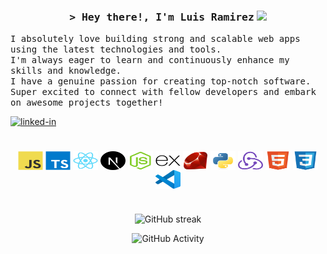 <h3 align="center">
  <samp>&gt; Hey there!, I'm <b>Luis Ramirez</b></samp>
  <img src="https://readme-typing-svg.demolab.com?font=Fira+Code&size=14&pause=1000&color=fca311&center=true&vCenter=true&repeat=false&width=500&lines=I'm+a+full+stack+software+engineer+based+on+Brazil" />
</h3>

<p>
  <samp>
    I absolutely love building strong and scalable web apps using the latest technologies and tools.<br />
    I'm always eager to learn and continuously enhance my skills and knowledge.<br />
    I have a genuine passion for creating top-notch software. <br />
    Super excited to connect with fellow developers and embark on awesome projects together!
   </samp> <br />
</p>
<p>
   <a href="https://linkedin.com/in/luismramirezr" target="_blank">
    <img src="https://img.shields.io/badge/LinkedIn-0077B5?style=for-the-badge&logo=linkedin&logoColor=white" alt="linked-in"/>
  </a>
</p>

#

<p align="center" style="display: inline_block">
  <img align="center" alt="Js" height="30" width="40" src="https://raw.githubusercontent.com/devicons/devicon/master/icons/javascript/javascript-original.svg">
  <img align="center" alt="Ts" height="30" width="40" src="https://raw.githubusercontent.com/devicons/devicon/master/icons/typescript/typescript-original.svg">
  <img align="center" alt="React" height="30" width="40" src="https://raw.githubusercontent.com/devicons/devicon/master/icons/react/react-original.svg">
  <img align="center" alt="NextJS" height="30" width="40" src="https://raw.githubusercontent.com/devicons/devicon/master/icons/nextjs/nextjs-original.svg">
  <img align="center" alt="Node" height="30" width="40" src="https://raw.githubusercontent.com/devicons/devicon/master/icons/nodejs/nodejs-original.svg">
  <img align="center" alt="ExpressJS" height="30" width="40" src="https://raw.githubusercontent.com/devicons/devicon/master/icons/express/express-original.svg">
  <img align="center" alt="Ruby" height="30" width="40" src="https://raw.githubusercontent.com/devicons/devicon/master/icons/ruby/ruby-original.svg">
  <img align="center" alt="Python" height="30" width="40" src="https://raw.githubusercontent.com/devicons/devicon/master/icons/python/python-original.svg">
  <img align="center" alt="Redux" height="30" width="40" src="https://raw.githubusercontent.com/devicons/devicon/master/icons/redux/redux-original.svg">
  <img align="center" alt="HTML" height="30" width="40" src="https://raw.githubusercontent.com/devicons/devicon/master/icons/html5/html5-original.svg">
  <img align="center" alt="CSS" height="30" width="40" src="https://raw.githubusercontent.com/devicons/devicon/master/icons/css3/css3-original.svg">
  <img align="center" alt="VSCode" height="30" width="40" src="https://raw.githubusercontent.com/devicons/devicon/master/icons/vscode/vscode-original.svg">
</p>

#

<p align="right">
 <a href="https://luismramirezr.com" target="blank">
 </a>
</p>

<p align="center">
    <img src="https://streak-stats.demolab.com?user=luismramirezr&theme=monokai-metallian&hide_border=true&date_format=M%20j%5B%2C%20Y%5D&mode=weekly" alt="GitHub streak"/>
</p>
<p align="center">
    <img src="https://github-readme-activity-graph.cyclic.app/graph?username=luismramirezr&custom_title=GitHub%20Activity&area=true&theme=monokai&bg_color=1F222E&hide_border=true&height=400" alt="GitHub Activity"/>
</p>
